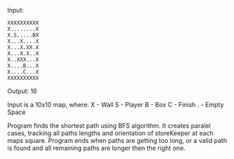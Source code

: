 Input:
```
XXXXXXXXXX
X........X
X.S.....BX
X...X....X
X...X.XX.X
X...X.X..X
X..XXX...X
X....B...X
X....C...X
XXXXXXXXXX
```

Output:
16

Input is a 10x10 map, where:
X - Wall
S - Player
B - Box
C - Finish
. - Empty Space

Program finds the shortest path using BFS algorithm. It creates paralel cases, tracking all paths lengths and orientation of storeKeeper at each maps square.
Program ends when paths are getting too long, or  a valid path is found and all remaining paths are longer then the right one.
